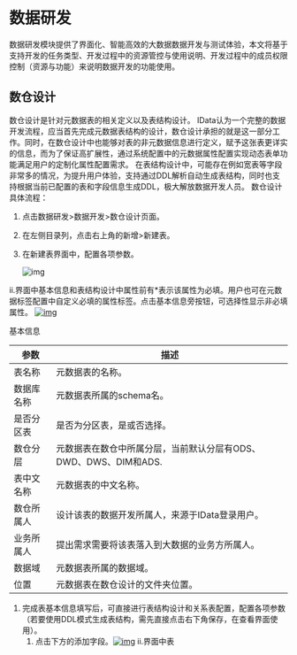 # 数据研发

数据研发模块提供了界面化、智能高效的大数据数据开发与测试体验，本文将基于支持开发的任务类型、开发过程中的资源管控与使用说明、开发过程中的成员权限控制（资源与功能）来说明数据开发的功能使用。

## 数仓设计

数仓设计是针对元数据表的相关定义以及表结构设计。 IData认为一个完整的数据开发流程，应当首先完成元数据表结构的设计，数仓设计承担的就是这一部分工作。同时，在数仓设计中也能够对表的非元数据信息进行定义，赋予这张表更详实的信息，而为了保证高扩展性，通过系统配置中的元数据属性配置实现动态表单功能满足用户的定制化属性配置需求。 在表结构设计中，可能存在例如宽表等字段非常多的情况，为提升用户体验，支持通过DDL解析自动生成表结构，同时也支持根据当前已配置的表和字段信息生成DDL，极大解放数据开发人员。 数仓设计具体流程：

1. 点击数据研发>数据开发>数仓设计页面。

2. 在左侧目录列，点击右上角的新增>新建表。

3. 在新建表界面中，配置各项参数。

   ![img](https://camo.githubusercontent.com/ca9f869db102132dd114cfe98646a60961429acaaef43de147091f9b1138a431/68747470733a2f2f7369746563646e2e7a637963646e2e636f6d2f6632652d6173736574732f38363165303266652d393330312d346435352d386632652d3034666536326330376234302e706e673f782d6f73732d70726f636573733d696d6167652f7175616c6974792c515f37352f666f726d61742c6a7067)

 ii.界面中基本信息和表结构设计中属性前有*表示该属性为必填。用户也可在元数据标签配置中自定义必填的属性标签。点击基本信息旁按钮，可选择性显示非必填属性。  [![img](https://camo.githubusercontent.com/78e3cba6a6cb8c4e6d86cb6ab57fe63648da07288d37c8b49feb82f952008806/68747470733a2f2f7369746563646e2e7a637963646e2e636f6d2f6632652d6173736574732f36363264616239372d303235622d343366342d623730342d6330396635353236633366342e706e673f782d6f73732d70726f636573733d696d6167652f7175616c6974792c515f37352f666f726d61742c6a7067)](https://camo.githubusercontent.com/78e3cba6a6cb8c4e6d86cb6ab57fe63648da07288d37c8b49feb82f952008806/68747470733a2f2f7369746563646e2e7a637963646e2e636f6d2f6632652d6173736574732f36363264616239372d303235622d343366342d623730342d6330396635353236633366342e706e673f782d6f73732d70726f636573733d696d6167652f7175616c6974792c515f37352f666f726d61742c6a7067)

基本信息

| 参数       | 描述                                                         |
| ---------- | ------------------------------------------------------------ |
| 表名称     | 元数据表的名称。                                             |
| 数据库名称 | 元数据表所属的schema名。                                     |
| 是否分区表 | 是否为分区表，是或否选择。                                   |
| 数仓分层   | 元数据表在数仓中所属分层，当前默认分层有ODS、DWD、DWS、DIM和ADS. |
| 表中文名称 | 元数据表的中文名称。                                         |
| 数仓所属人 | 设计该表的数据开发所属人，来源于IData登录用户。              |
| 业务所属人 | 提出需求需要将该表落入到大数据的业务方所属人。               |
| 数据域     | 元数据表所属的数据域。                                       |
| 位置       | 元数据表在数仓设计的文件夹位置。                             |

1. 完成表基本信息填写后，可直接进行表结构设计和关系表配置，配置各项参数（若要使用DDL模式生成表结构，需先直接点击右下角保存，在查看界面使用）。 
   1. 点击下方的添加字段。[![img](https://camo.githubusercontent.com/fc062575bc89f0d92a1f88d71ed000ba42875c8002968aaa40e644b6b6edd236/68747470733a2f2f7369746563646e2e7a637963646e2e636f6d2f6632652d6173736574732f61653264656437642d323534362d346666362d626461322d6134383862303538366530662e706e673f782d6f73732d70726f636573733d696d6167652f7175616c6974792c515f37352f666f726d61742c6a7067)](https://camo.githubusercontent.com/fc062575bc89f0d92a1f88d71ed000ba42875c8002968aaa40e644b6b6edd236/68747470733a2f2f7369746563646e2e7a637963646e2e636f6d2f6632652d6173736574732f61653264656437642d323534362d346666362d626461322d6134383862303538366530662e706e673f782d6f73732d70726f636573733d696d6167652f7175616c6974792c515f37352f666f726d61742c6a7067) ii.界面中表
